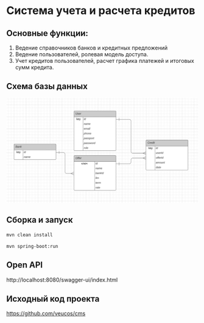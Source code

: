# Система учета и расчета кредитов

## Основные функции:

1. Ведение справочников банков и кредитных предложений
2. Ведение пользователей, ролевая модель доступа.
3. Учет кредитов пользователей, расчет графика платежей и итоговых сумм кредита.

## Схема базы данных

![img.png](img/img.png)

## Сборка и запуск

```
mvn clean install
```

```
mvn spring-boot:run
```

## Open API

http://localhost:8080/swagger-ui/index.html

## Исходный код проекта

https://github.com/veucos/cms
